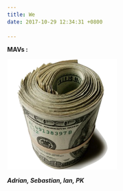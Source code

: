 ```yaml
---
title: We
date: 2017-10-29 12:34:31 +0800

---
```

**MAVs :**

![](/uploads/2017/10/29/dollars.png)

**_Adrian, Sebastian, Ian, PK_**